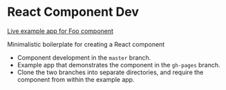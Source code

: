 # React Component Dev

[Live example app for Foo component](http://react-component-dev.rafrex.com)

Minimalistic boilerplate for creating a React component
- Component development in the `master` branch.
- Example app that demonstrates the component in the `gh-pages` branch.
- Clone the two branches into separate directories, and require the component from within the example app.
